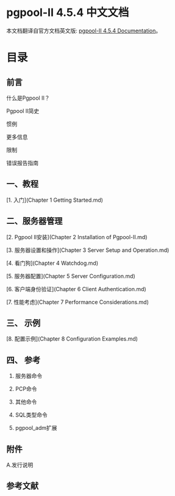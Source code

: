 # pgpool-II 4.5.4 中文文档

本文档翻译自官方文档英文版: [pgpool-II 4.5.4 Documentation](https://www.pgpool.net/docs/latest/en/html/index.html)。

# 目录

## 前言

什么是Pgpool II？

Pgpool II简史

惯例

更多信息

限制

错误报告指南

## 一、教程

[1. 入门](Chapter 1 Getting Started.md)

## 二、服务器管理

[2. Pgpool II安装](Chapter 2 Installation of Pgpool-II.md)

[3. 服务器设置和操作](Chapter 3 Server Setup and Operation.md)

[4. 看门狗](Chapter 4 Watchdog.md)

[5. 服务器配置](Chapter 5 Server Configuration.md)

[6. 客户端身份验证](Chapter 6 Client Authentication.md)

[7. 性能考虑](Chapter 7 Performance Considerations.md)

## 三、 示例

[8. 配置示例](Chapter 8 Configuration Examples.md)

## 四、 参考

1. 服务器命令

2. PCP命令

3. 其他命令

4. SQL类型命令

5. pgpool_adm扩展

## 附件

A.发行说明

## 参考文献